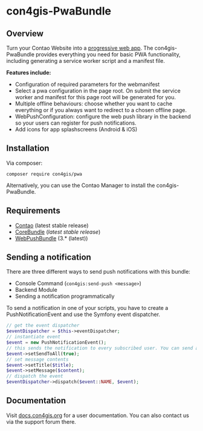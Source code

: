 # con4gis-PwaBundle

## Overview
Turn your Contao Website into a [progressive web app](https://developers.google.com/web/progressive-web-apps/).
The con4gis-PwaBundle provides everything you need for basic PWA functionality,
including generating a service worker script and a manifest file.

__Features include:__
* Configuration of required parameters for the webmanifest 
* Select a pwa configuration in the page root. On submit the service worker and manifest for this page root will be generated for you.
* Multiple offline behaviours: choose whether you want to cache everything or if you always want to redirect to a chosen offline page.
* WebPushConfiguration: configure the web push library in the backend so your users can register for push notifications.
* Add icons for app splashscreens (Android & iOS)

## Installation
Via composer:
```
composer require con4gis/pwa
```
Alternatively, you can use the Contao Manager to install the con4gis-PwaBundle.

## Requirements
- [Contao](https://github.com/contao/core-bundle) (latest stable release)
- [CoreBundle](https://github.com/Kuestenschmiede/CoreBundle/releases) (*latest stable release*)
- [WebPushBundle](https://github.com/web-push-libs/web-push-php) (3.* (latest))

## Sending a notification

There are three different ways to send push notifications with this bundle:
- Console Command (```con4gis:send-push <message>```)
- Backend Module
- Sending a notification programmatically

To send a notification in one of your scripts, you have to create a PushNotificationEvent and 
use the Symfony event dispatcher.
````php
// get the event dispatcher
$eventDispatcher = $this->eventDispatcher;
// instantiate event
$event = new PushNotificationEvent();
// this sends the notification to every subscribed user. You can send a notification to only one subscription, too
$event->setSendToAll(true);
// set message contents
$event->setTitle($title);
$event->setMessage($content);
// dispatch the event
$eventDispatcher->dispatch($event::NAME, $event);
````


## Documentation
Visit [docs.con4gis.org](https://docs.con4gis.org) for a user documentation. You can also contact us via the support forum there.
